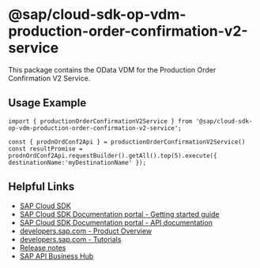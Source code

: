 # @sap/cloud-sdk-op-vdm-production-order-confirmation-v2-service

This package contains the OData VDM for the Production Order Confirmation V2 Service.

## Usage Example
```
import { productionOrderConfirmationV2Service } from '@sap/cloud-sdk-op-vdm-production-order-confirmation-v2-service';

const { prodnOrdConf2Api } = productionOrderConfirmationV2Service()
const resultPromise = prodnOrdConf2Api.requestBuilder().getAll().top(5).execute({ destinationName:'myDestinationName' });

```

## Helpful Links

- [SAP Cloud SDK](https://github.com/SAP/cloud-sdk-js)
- [SAP Cloud SDK Documentation portal - Getting started guide](https://sap.github.io/cloud-sdk/docs/js/getting-started)
- [SAP Cloud SDK Documentation portal - API documentation](https://sap.github.io/cloud-sdk/docs/js/api)
- [developers.sap.com - Product Overview](https://developers.sap.com/topics/cloud-sdk.html)
- [developers.sap.com - Tutorials](https://developers.sap.com/tutorial-navigator.html?tag=software-product:technology-platform/sap-cloud-sdk&tag=tutorial:type/tutorial&tag=programming-tool:javascript)
- [Release notes](https://help.sap.com/doc/2324e9c3b28748a4ae2ad08166d77675/1.0/en-US/js-index.html)
- [SAP API Business Hub](https://api.sap.com/)
